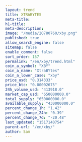 ```yaml
---
layout: trend
title: XTRABYTES
meta-title: 
h1-title: 
meta-description: 
image: "/media/20780760/xby.png"
published: true
allow_search_engine: false
sitemap: false
enable_comment: false
sort_order: 157
permalink: "/en/xby/trend.html"
coin_a_symbol: "XBY"
coin_a_name: "XtraBYtes"
coin_a_lower_case: "xby"
price_usd: "0.314333"
price_btc: "0.00002675"
24h_volume_usd: "413918.0"
market_cap_usd: "650000000.0"
total_supply: "650000000.0"
available_supply: "430000000.0"
percent_change_1h: "1.42"
percent_change_24h: "0.39"
percent_change_7d: "-20.48"
last_updated: "1517140754"
parent-url: "/en/xby/"
author: Sam
---
```



